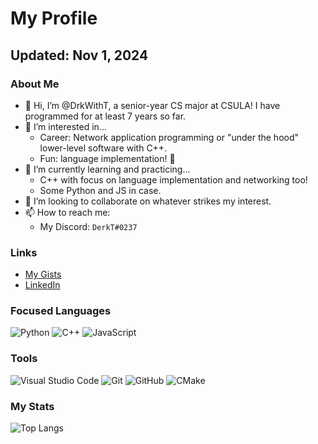 # My Profile
## Updated: Nov 1, 2024

### About Me
- 👋 Hi, I’m @DrkWithT, a senior-year CS major at CSULA! I have programmed for at least 7 years so far.
- 👀 I’m interested in...
  - Career: Network application programming or "under the hood" lower-level software with C++.
  - Fun: language implementation! 🐉
- 🌱 I’m currently learning and practicing...
  - C++ with focus on language implementation and networking too!
  - Some Python and JS in case.
- 💞️ I’m looking to collaborate on whatever strikes my interest.
- 📫 How to reach me:
  - My Discord: `DerkT#0237`

### Links
 - [My Gists](https://gist.github.com/DrkWithT)
 - [LinkedIn](https://www.linkedin.com/in/derek-tan-b50448245/)

### Focused Languages
![Python](https://img.shields.io/badge/python-3670A0?style=for-the-badge&logo=python&logoColor=ffdd54)
![C++](https://img.shields.io/badge/c++-%2300599C.svg?style=for-the-badge&logo=c%2B%2B&logoColor=white)
![JavaScript](https://img.shields.io/badge/javascript-%23323330.svg?style=for-the-badge&logo=javascript&logoColor=%23F7DF1E)

### Tools
![Visual Studio Code](https://img.shields.io/badge/Visual%20Studio%20Code-0078d7.svg?style=for-the-badge&logo=visual-studio-code&logoColor=white)
![Git](https://img.shields.io/badge/git-%23F05033.svg?style=for-the-badge&logo=git&logoColor=white)
![GitHub](https://img.shields.io/badge/github-%23121011.svg?style=for-the-badge&logo=github&logoColor=white)
![CMake](https://img.shields.io/badge/CMake-%23008FBA.svg?style=for-the-badge&logo=cmake&logoColor=white)

### My Stats
![Top Langs](https://github-readme-stats.vercel.app/api/top-langs/?username=DrkWithT&layout=compact&langs_count=5&theme=onedark)

<!---
DrkWithT/DrkWithT is a ✨ special ✨ repository because its `README.md` (this file) appears on your GitHub profile.
You can click the Preview link to take a look at your changes.
--->
